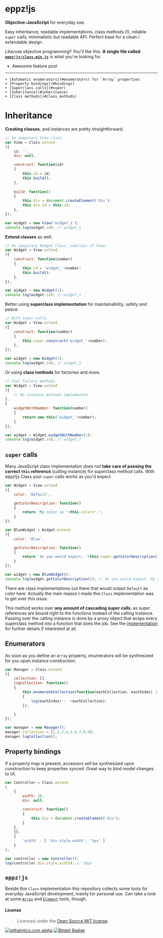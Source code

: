 eppz!js
=======

**Objective-JavaScript** for everyday use.

Easy inheritance, readable implementations, class methods (!), reliable `super` calls, minimalistic but readable API. Perfect base for a clean / extendable design.

Like/use objective programming? You'll like this. **A single file called [`eppz!js!class.min.js`](https://github.com/eppz/eppz-js/blob/master/build/eppz!js!class.min.js)** is what you're looking for.

* Awesome feature pool
---
    + [Automatic enumerators](#enumerators) for `Array` properties
    + [Property bindings](#bindings)
    + [Superclass calls](#super)
    + [Inheritance](#inheritance)
    + [Class methods](#class_methods)


<a name="inheritance"></a>
# Inheritance

**Creating classes**, and instances are pretty straightforward.
```JavaScript
// An imaginary View class.
var View = Class.extend
({
    id: '',
    div: null,

    construct: function(id)
    {
        this.id = id;
        this.build();
    },
    
    build: function()
    {
        this.div = document.createElement('div');
        this.div.id = this.id;
    },
});

var widget = new View('widget_1');
console.log(widget.id); // widget_1
```

**Extend classes** as well.
```JavaScript
// An imaginary Widget class, subclass of View.
var Widget = View.extend
({
    construct: function(number)
    {
        this.id = 'widget_'+number;
        this.build();
    },
});

var widget = new Widget(1);
console.log(widget.id); // widget_1
```

Better using **superclass implementation** for maintainability, safety and peace.
```JavaScript
// With super calls.
var Widget = View.extend
({
    construct: function(number)
    {
        this.super.construct('widget_'+number);
    },
});

var widget = new Widget(1);
console.log(widget.id); // widget_1
```

<a name="class_methods"></a>
Or using **class methods** for factories and more.
```JavaScript
// Cool factory methods.
var Widget = View.extend
({
    // No instance methods implemented.
},
{
    widgetWithNumber: function(number)
    {
        return new this('widget_'+number);
    }
});

var widget = Widget.widgetWithNumber(1);
console.log(widget.id); // widget_1
```

<a name="super"></a>
## `super` calls

Many JavaScript class implementation does not **take care of passing the correct `this` reference** (calling instance) for superclass method calls. With eppz!js Class your `super` calls works as you'd expect.
```JavaScript
var Widget = View.extend
({
    color: 'Default',

    getColorDescription: function()
    {
        return 'My color is '+this.color+'.';
    }
});

var BlueWidget = Widget.extend
({
    color: 'Blue',

    getColorDescription: function()
    {
        return 'As you would expect. '+this.super.getColorDescription();
    }
});

var widget = new BlueWidget();
console.log(widget.getColorDescription()); // As you would expect. My color is Blue.
```
There are class implementations out there that would output `Default` as color here. Actually the main reason I made this `Class` implementation was to get over this issue.

This method works over **any amount of cascading super calls**, as super references are bound right to the functions instead of the calling instance. Passing over the calling instance is done by a proxy object that wraps every superclass method into a function that does the job. See the [implementation](https://github.com/eppz/eppz-js/blob/master/Classes/eppz!kit/Class.js) for further details if interested at all.


<a name="enumerators"></a>
## Enumerators

As soon as you define an `Array` property, enumerators will be synthesized for you upon instance construction.
```JavaScript
var Manager = Class.extend
({
    collection: [],
    logCollection: function()
    {
        this.enumerateCollection(function(eachCollection, eachIndex) // Created automagically.
        {
            log(eachIndex+': '+eachCollection);
        });

    }
});

var manager = new Manager();
manager.collection = [1,2,3,4,5,6,7,8,9];
manager.logCollection();
```

<a name="bindings"></a>
## Property bindings

If a property map is present, accessors will be synthesized upon construction to keep properties synced. Great way to bind model changes to UI.
```JavaScript
var Controller = Class.extend
(
    {
        width: 20,
        div: null,

        construct: function()
        {
            this.div = document.createElement('div');
        }
    },
    {},
    {
        'width' : [ 'div.style.width', '%px' ]
    }
);

var controller = new Controller();
log(controller.div.style.width); // 20px
```


## `eppz!js`

Beside this `Class` implementation this repository collects some tools for everyday JavaScript development, mainly for personal use. Can take a look at some [`Array`](https://github.com/eppz/eppz-js/blob/master/Classes/eppz!js/Array.js) and [`Element`](https://github.com/eppz/eppz-js/blob/master/Classes/eppz!js/Element.js) tools, though.


#### License
> Licensed under the [Open Source MIT license](http://en.wikipedia.org/wiki/MIT_License).

[![githalytics.com alpha](https://cruel-carlota.pagodabox.com/02949f8d26ad5362c8cbed6962cef669 "githalytics.com")](http://githalytics.com/eppz/eppz-js)
[![Bitdeli Badge](https://d2weczhvl823v0.cloudfront.net/eppz/eppz-js/trend.png)](https://bitdeli.com/free "Bitdeli Badge")

